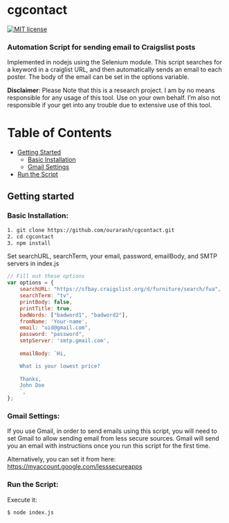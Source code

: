 
# cgcontact

[![MIT license](https://img.shields.io/badge/license-MIT-blue.svg)](https://github.com/ourarash/cgcontact)

### Automation Script for sending email to Craigslist posts
Implemented in nodejs using the Selenium module.
This script searches for a keyword in a craiglist URL, and then automatically sends an email to each poster. The body of the email can be set in the options variable.


**Disclaimer**: Please Note that this is a research project. I am by no means responsible for any usage of this tool. Use on your own behalf. I’m also not responsible if your  get into any trouble due to extensive use of this tool.


Table of Contents
=================

* [Getting Started](#getting-started)
  * [Basic Installation](#basic-installation)
  * [Gmail Settings](#gmail-settings)
* [Run the Script](#run-the-script)
 
## Getting started

### Basic Installation:

```bash
1. git clone https://github.com/ourarash/cgcontact.git
2. cd cgcontact
3. npm install
```

Set searchURL, searchTerm, your email, password, emailBody, and SMTP servers in index.js

```javascript
// Fill out these options
var options = {
    searchURL: "https://sfbay.craigslist.org/d/furniture/search/fua",   //The page we are searching
    searchTerm: "tv",                                                   //The keyword we are searching
    printBody: false,
    printTitle: true,
    badWords: ["badword1", "badword2"],                                 //Detects bad words in title and body of each text
    fromName: 'Your-name',                                              //Sender name in the email being sent
    email: "uid@gmail.com",                                             //Your email address
    password: "password",                                               //Your password
    smtpServer: 'smtp.gmail.com',                                       //SMTP server. Use smtp.gmail.com for gmail
                                                                        //The body of email sent to each poster
    emailBody: `Hi,                                                     

    What is your lowest price?
    
    Thanks,
    John Doe
    `,
};

```

### Gmail Settings:
If you use Gmail, in order to send emails using this script, you will need to set Gmail to allow sending email from less secure sources.
Gmail will send you an email with instructions once you run this script for the first time.

Alternatively, you can set it from here:
https://myaccount.google.com/lesssecureapps

### Run the Script:
Execute it:

```bash
$ node index.js
```
